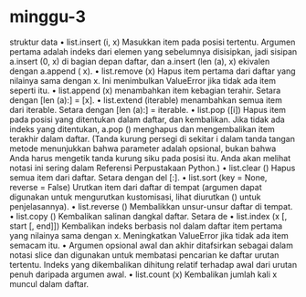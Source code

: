 # minggu-3

struktur data
•	list.insert (i, x) Masukkan item pada posisi tertentu. Argumen pertama adalah indeks dari elemen yang sebelumnya disisipkan, jadi sisipan a.insert (0, x) di bagian depan daftar, dan a.insert (len (a), x) ekivalen dengan a.append ( x).
•	list.remove (x) Hapus item pertama dari daftar yang nilainya sama dengan x. Ini menimbulkan ValueError jika tidak ada item seperti itu.
•	list.append (x) menambahkan item kebagian terahir. Setara dengan [len (a):] = [x].
•	list.extend (iterable) menambahkan semua item dari iterable. Setara dengan [len (a):] = iterable.
•	list.pop ([i]) Hapus item pada posisi yang ditentukan dalam daftar, dan kembalikan. Jika tidak ada indeks yang ditentukan, a.pop () menghapus dan mengembalikan item terakhir dalam daftar. (Tanda kurung persegi di sekitar i dalam tanda tangan metode menunjukkan bahwa parameter adalah opsional, bukan bahwa Anda harus mengetik tanda kurung siku pada posisi itu. Anda akan melihat notasi ini sering dalam Referensi Perpustakaan Python.)
•	list.clear () Hapus semua item dari daftar. Setara dengan del [:].
•	list.sort (key = None, reverse = False) Urutkan item dari daftar di tempat (argumen dapat digunakan untuk mengurutkan kustomisasi, lihat diurutkan () untuk penjelasannya).
•	list.reverse () Membalikkan unsur-unsur daftar di tempat.
•	list.copy () Kembalikan salinan dangkal daftar. Setara de
•	list.index (x [, start [, end]]) Kembalikan indeks berbasis nol dalam daftar item pertama yang nilainya sama dengan x. Meningkatkan ValueError jika tidak ada item semacam itu.
•	Argumen opsional awal dan akhir ditafsirkan sebagai dalam notasi slice dan digunakan untuk membatasi pencarian ke daftar urutan tertentu. Indeks yang dikembalikan dihitung relatif terhadap awal dari urutan penuh daripada argumen awal.
•	list.count (x) Kembalikan jumlah kali x muncul dalam daftar.
